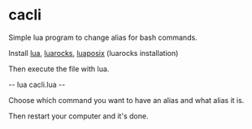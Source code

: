 # cacli

Simple lua program to change alias for bash commands.

Install <a href="https://lua.org" target="_blank">lua</a>, <a href="https://luarocks.org" target="_blank">luarocks</a>, <a href="https://luarocks.org/modules/gvvaughan/luaposix" target="_blank">luaposix</a> (luarocks installation)

Then execute the file with lua.

--  lua cacli.lua  --

Choose which command you want to have an alias and what alias it is.

Then restart your computer and it's done.
